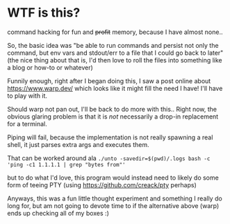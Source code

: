 # WTF is this?

command hacking for fun and ~~profit~~ memory, because I have almost none..

So, the basic idea was "be able to run commands and persist not only the command, but env vars and stdout/err to a file that I could go back to later"
(the nice thing about that is, I'd then love to roll the files into something like a blog or how-to or whatever)

Funnily enough, right after I began doing this, I saw a post online about https://www.warp.dev/ which looks like it might
fill the need I have! I'll have to play with it.

Should warp not pan out, I'll be back to do more with this.. Right now, the obvious glaring problem
is that it is _not_ necessarily a drop-in replacement for a terminal.

Piping will fail, because the implementation is not really spawning a real shell, it just parses extra args and executes them.

That can be worked around ala `./unto -savedir=$(pwd)/.logs bash -c 'ping -c1 1.1.1.1 | grep "bytes from"'`

but to do what I'd love, this program would instead need to likely do some form of teeing PTY (using https://github.com/creack/pty perhaps)

Anyways, this was a fun little thought experiment and something I really do long for, but am not going to devote time to
if the alternative above (warp) ends up checking all of my boxes :)